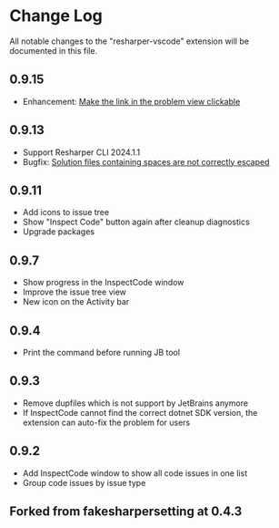 # Change Log

All notable changes to the "resharper-vscode" extension will be documented in this file.

## 0.9.15
* Enhancement: [Make the link in the problem view clickable](https://github.com/resharper-community/resharper-vscode/issues/5)

## 0.9.13
* Support Resharper CLI 2024.1.1
* Bugfix: [Solution files containing spaces are not correctly escaped](https://github.com/resharper-community/resharper-vscode/issues/2)

## 0.9.11
* Add icons to issue tree
* Show "Inspect Code" button again after cleanup diagnostics
* Upgrade packages

## 0.9.7
* Show progress in the InspectCode window
* Improve the issue tree view
* New icon on the Activity bar

## 0.9.4
* Print the command before running JB tool

## 0.9.3
* Remove dupfiles which is not support by JetBrains anymore
* If InspectCode cannot find the correct dotnet SDK version, the extension can auto-fix the problem for users

## 0.9.2
* Add InspectCode window to show all code issues in one list
* Group code issues by issue type

## Forked from fakesharpersetting at 0.4.3
